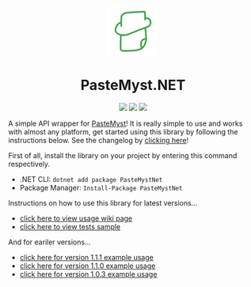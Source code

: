 <div align="center">

<img src="./.github/icon.png" width="100"/>

</div>

<h1 align="center">PasteMyst.NET</h1>

<div align="center">

[![](https://img.shields.io/badge/Powered%20By-.NET-blue?logo=microsoft&style=flat-square)](https://dotnet.microsoft.com)
[![](https://img.shields.io/badge/Made%20With-Rider-blue?logo=jetbrains&style=flat-square)](https://www.jetbrains.com/rider)
[![](https://img.shields.io/nuget/v/PasteMystNet?label=NuGet&logo=nuget&style=flat-square)](https://www.nuget.org/packages/PasteMystNet)

</div>

A simple API wrapper for [PasteMyst](https://paste.myst.rs)! It is really simple to use and works with almost any platform, get started using this library by following the instructions below. See the changelog by [clicking here](https://github.com/dentolos19/PasteMystNet/wiki/Changelog)!

First of all, install the library on your project by entering this command respectively.

- .NET CLI: `dotnet add package PasteMystNet`
- Package Manager: `Install-Package PasteMystNet`

Instructions on how to use this library for latest versions...

- [click here to view usage wiki page](https://github.com/dentolos19/PasteMystNet/wiki/Usage)
- [click here to view tests sample](./PasteMystNet.Tests/Operations.cs)

And for eariler versions...

- [click here for version 1.1.1 example usage](https://github.com/dentolos19/PasteMystNet/blob/b060464761e0e866db8222c8cd0dcb392e56ee5c/PasteMystTest/Program.cs)
- [click here for version 1.1.0 example usage](https://github.com/dentolos19/PasteMystNet/blob/d48a7d633ec4bf8a36180730aad0b7f9372132c8/PasteMystTest/Program.cs)
- [click here for version 1.0.3 example usage](https://github.com/dentolos19/PasteMystNet/blob/08c5df09549f106a1668d8a7e20959eb913a090a/PasteMystTest/Program.cs)
